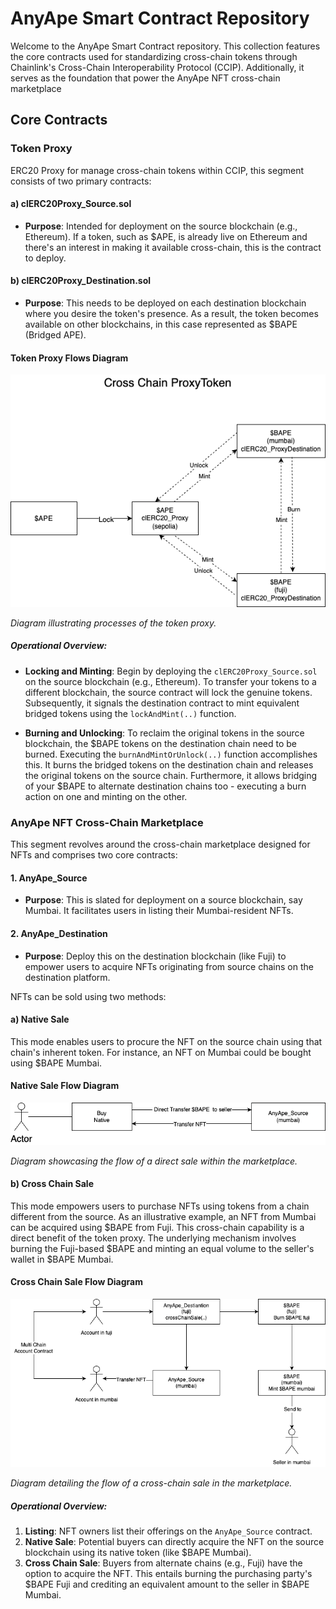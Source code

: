 # AnyApe Smart Contract Repository

Welcome to the AnyApe Smart Contract repository. This collection features the core contracts used for standardizing cross-chain tokens through Chainlink's Cross-Chain Interoperability Protocol (CCIP). Additionally, it serves as the foundation that power the AnyApe NFT cross-chain marketplace

## Core Contracts

### **Token Proxy**

ERC20 Proxy for manage cross-chain tokens within CCIP, this segment consists of two primary contracts:

#### a) clERC20Proxy_Source.sol
- **Purpose**: Intended for deployment on the source blockchain (e.g., Ethereum). If a token, such as $APE, is already live on Ethereum and there's an interest in making it available cross-chain, this is the contract to deploy.

#### b) clERC20Proxy_Destination.sol
- **Purpose**: This needs to be deployed on each destination blockchain where you desire the token's presence. As a result, the token becomes available on other blockchains, in this case represented as $BAPE (Bridged APE).

#### **Token Proxy Flows Diagram**
![Token Proxy Architecture](asset/TokenProxy.png)



*Diagram illustrating processes of the token proxy.*

##### Operational Overview:
- **Locking and Minting**: Begin by deploying the `clERC20Proxy_Source.sol` on the source blockchain (e.g., Ethereum). To transfer your tokens to a different blockchain, the source contract will lock the genuine tokens. Subsequently, it signals the destination contract to mint equivalent bridged tokens using the `lockAndMint(..)` function.
  
- **Burning and Unlocking**: To reclaim the original tokens in the source blockchain, the $BAPE tokens on the destination chain need to be burned. Executing the `burnAndMintOrUnlock(..)` function accomplishes this. It burns the bridged tokens on the destination chain and releases the original tokens on the source chain. Furthermore, it allows bridging of your $BAPE to alternate destination chains too - executing a burn action on one and minting on the other.

### **AnyApe NFT Cross-Chain Marketplace**

This segment revolves around the cross-chain marketplace designed for NFTs and comprises two core contracts:

#### 1. AnyApe_Source
- **Purpose**: This is slated for deployment on a source blockchain, say Mumbai. It facilitates users in listing their Mumbai-resident NFTs.

#### 2. AnyApe_Destination
- **Purpose**: Deploy this on the destination blockchain (like Fuji) to empower users to acquire NFTs originating from source chains on the destination platform.

NFTs can be sold using two methods:

#### a) Native Sale
This mode enables users to procure the NFT on the source chain using that chain's inherent token. For instance, an NFT on Mumbai could be bought using $BAPE Mumbai.

#### **Native Sale Flow Diagram**
![Native Sale Flow](asset/NativeSale.png)



*Diagram showcasing the flow of a direct sale within the marketplace.*

#### b) Cross Chain Sale
This mode empowers users to purchase NFTs using tokens from a chain different from the source. As an illustrative example, an NFT from Mumbai can be acquired using $BAPE from Fuji. This cross-chain capability is a direct benefit of the token proxy. The underlying mechanism involves burning the Fuji-based $BAPE and minting an equal volume to the seller's wallet in $BAPE Mumbai.

#### **Cross Chain Sale Flow Diagram**
![Cross Chain Sale Flow](asset/CrossChainSale.png)



*Diagram detailing the flow of a cross-chain sale in the marketplace.*


##### Operational Overview:
1. **Listing**: NFT owners list their offerings on the `AnyApe_Source` contract.
2. **Native Sale**: Potential buyers can directly acquire the NFT on the source blockchain using its native token (like $BAPE Mumbai).
3. **Cross Chain Sale**: Buyers from alternate chains (e.g., Fuji) have the option to acquire the NFT. This entails burning the purchasing party's $BAPE Fuji and crediting an equivalent amount to the seller in $BAPE Mumbai.
